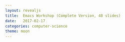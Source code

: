 ```yaml
---
layout: revealjs
title:  Emacs Workshop (Complete Version, 48 slides)
date:   2017-02-17
categories: computer-science
theme: moon
---
```



<style>
code { background: #3f3f3f; }
</style>

<section data-markdown>
<script type="text/template">

# Emacs Workshop

Colin Yang

Linux User Group @ UCLA

2017-02-21

</script>
</section>


<section data-markdown>
<script type="text/template">

## Emacs overview

 - learning curve

![editor learning curve](/res/editor-learning-curve.png)

</script>
</section>


<section data-markdown>
<script type="text/template">

## Platforms

 - For this workshop, use Emacs 25.1
 - Emacs on seasnet server, use `lnxsrv06`, `lnxsrv07`, `lnxsrv09`
   - add this line to your ~/.bash_profile

 ```sh
 export PATH=/usr/local/cs/bin:$PATH
 ```

 - Linux should just work
   - install Emacs 25 on Ubuntu

</script>
</section>


<section data-markdown>
<script type="text/template">

## Platforms

 - macOS
   - do not use system Emacs, which is only Emacs 22.1
   - `brew install emacs --with-cocoa`
   - Prefer to use GUI version
   - Meta key in iTerm2
     - Preference -> Profiles -> Keys:
       Left option key acts as `+Esc`
   - Meta key in Terminal.app
     - Preference -> Profile -> keyboard:
       Use option as Meta key

</script>
</section>


<section data-markdown>
<script type="text/template">

## Platforms

 - Windows
   - [Install on Windows](https://www.gnu.org/software/emacs/download.html#windows)
   - Windows bash issues
   - ssh into sesnet server: PuTTY xterm-256color
   ```sh
   export TERM=xterm-256color
   ```

</script>
</section>


<section data-markdown>
<script type="text/template">

## Platforms

 - Terminal Emacs vs GUI Emacs
   - GUI Emacs is more capable
     - can display images, pdfs, etc
     - better font handling, more color
     - allows mouse, scrolling
   - some keybindings are not available in terminal Emacs
   - to run emacs without GUI (window system): `emacs -nw`

</script>
</section>


<section data-markdown>
<script type="text/template">

## Emacs Survival

</script>
</section>


<section data-markdown>
<script type="text/template">

### Terminology

<img src="/res/emacs-terminology.png" alt="emacs layout" height="85%" width="85%">

</script>
</section>


<section data-markdown>
<script type="text/template">

### How to read keybindings

 - Meta: usually alt
   - example: `M-g`, hold Meta key, and press `g`
 - Control
   - example: `C-c`, hold Control key, and press `c`
 - combination of these keys
   - `C-h k`: hold Control key, and press `h`, release, then press `k`
   - `C-M-a`: hold Control key, hold Meta key, and press `a`

</script>
</section>


<section data-markdown>
<script type="text/template">

### How to read keybindings

 - `TAB` or `<tab>`: tab key
 - `RET` or `<return>`: enter key
 - `SPC`: space bar
 - keybindings are shortcuts to emacs lisp functions

</script>
</section>


<section data-markdown>
<script type="text/template">

### *Panicking*

 - I just mishit some keys, what do I do?
 - `C-g`: cancel
 - `C-/` or `C-_` or `C-x u`: undo
 - `C-x C-s`: save file
 - `C-x C-c`: close emacs

</script>
</section>


<section data-markdown>
<script type="text/template">

### Getting Help

 - `C-h`: builtin help
   - `C-h C-h`: *HELP!* show a list of available helps
   - `C-h m`: help for current mode
   - `C-h k`: help for keybinding
   - `C-h f`: help for emacs lisp function
 - Google

</script>
</section>


<section data-markdown>
<script type="text/template">

### Basic Movements Within Buffer

 - character
   - `C-f`: Forward *character*
   - `C-b`: Backward *character*
 - word
   - `M-f`: Forward *word*
   - `M-b`: Backward *word*
 - buffer
   - `M->`: beginning of buffer
   - `M-<`: end of buffer

</script>
</section>


<section data-markdown>
<script type="text/template">

### More Basic Movements Within Buffer

 - line
   - `C-a`: beginning of *line*
   - `C-e`: end of *line*
   - `M-m`: goto first nonspace character on this *line*
   - `C-n`: Next *line*
   - `C-p`: Previous *line*
   - `M-g M-g`: Goto *line*
 - page
   - `C-v`: next *page*
   - `M-v`: previous *page*

</script>
</section>


<section data-markdown>
<script type="text/template">

### Additional Basic Movements Within Buffer

 - function
   - `C-M-a`: beginning of *function* definition
   - `C-M-e`: end of *function* definition
 - sexp (balanced group of parentheses / brackets / braces)
   - `C-M-n`: end of *sexp*
   - `C-M-p`: beginning of *sexp*
 - using prefix command
   - example: `C-u 3 C-n`, move 3 lines down

</script>
</section>


<section data-markdown>
<script type="text/template">

### Editing Within Buffer

 - terminology
   - copy → kill without delete
   - cut → kill
   - paste → yank
 - `C-SPC`: set region mark
   - then use movement keys to select a region
 - when mark is active (you have selected a region)
   - `C-w`: kill region (<span style="color: green">cut</span>)
   - `M-w`: kill region without delete (<span style="color: green">copy</span>)
 - `C-y`: yank (<span style="color: green">paste</span>)

</script>
</section>


<section data-markdown>
<script type="text/template">

### More Editing Within Buffer

 - `DEL`: delete *character* backward
 - `M-DEL`: kill (cut) *word* backward
 - `C-k`: kill (cut) *line*
 - `M-y`: yank (paste) previously-killed text,
   used immediately after `C-y`
 - `C-M-h`: mark function definition

</script>
</section>


<section data-markdown>
<script type="text/template">

### Window Management

 - `C-x 0`: *close* the active window
 - `C-x 1`: *close* all windows except the active window
 - `C-x 2`: *split* the active window vertically into two
 - `C-x 3`: *split* the active window horizontally into two
 - `C-x o`: *change* the active window to another

</script>
</section>


<section data-markdown>
<script type="text/template">

### Movement Across Buffers

 - `C-x b`: switch buffer
 - `C-x C-b`: show buffer list
 - `C-x k`: kill buffer

</script>
</section>


<section data-markdown>
<script type="text/template">

### Search & Replace

 - `C-s`: search forward
   - after search activated, use `C-s` to search for next candidate
 - `C-r`: search backward
   - after search activated, use `C-r` to search for next candidate
 - `C-M-s`: search forward for regexp
 - `C-M-r`: search backward for regexp
 - `M-%`: query replace

</script>
</section>


<section data-markdown>
<script type="text/template">

## Configure Your Emacs

</script>
</section>


<section data-markdown>
<script type="text/template">

### Configuration File

 - `~/.emacs`
   - add configurations to this file
   - Emacs will load this file on startup
 - configuration is written in Emacs Lisp, a Lisp dialet
   - S-Expression (*sexp*): balanced expression (parentheses)
   - comment starts with `;`
   - by convention, comments that goes from
     beginning of line starts with `;; `

</script>
</section>


<section data-markdown>
<script type="text/template">

### Color Theme

 - builtin themes
 - `M-x load-theme RET`
 - then hit `TAB` to see a list of available themes
 - enter the theme name
 - add your favorite theme to your config file
   - `(load-theme 'tango-dark t)`
   - replace `tango-dark` with your favorite theme name
 - will talk about installing 3rd party themes after we introduce
   package manager

</script>
</section>


<section data-markdown>
<script type="text/template">

### Some Sane Defaults

```lisp
;; disbale startup messages
(setq inhibit-startup-message t)
;; substitute y-or-n-p for yes-or-no-p
(defalias 'yes-or-no-p 'y-or-n-p)
;; do not blink cursor
(blink-cursor-mode -1)
;; use DEL to delete selected text
(delete-selection-mode 1)
;; highlight region when mark is active
(transient-mark-mode 1)
;; visualize matching parens
(show-paren-mode 1)
```

</script>
</section>


<section data-markdown>
<script type="text/template">

### Smooth Scrolling

```lisp
;; smooth scrolling
;; keyboard
(setq scroll-margin 1
      scroll-step 1
      scroll-conservatively 10000
      scroll-preserve-screen-position 1)
;; mouse
(setq mouse-wheel-scroll-amount '(1 ((shift) . 1))) ; one line at a time
;; (setq mouse-wheel-progressive-speed nil) ; don't accelerate scrolling
(setq mouse-wheel-follow-mouse t)       ; scroll window under mouse
;; do not show scroll bar
(scroll-bar-mode -1)
```

</script>
</section>


<section data-markdown>
<script type="text/template">

### Auto Revert Mode

 - revert buffer when the files changes

```lisp
;; auto revert
(global-auto-revert-mode)
```

</script>
</section>


<section data-markdown>
<script type="text/template">

### Space or TAB?

```lisp
;; do not indent with tabs
(setq-default indent-tabs-mode nil)
```

</script>
</section>


<section data-markdown>
<script type="text/template">

### Line Number

```lisp
(global-linum-mode 1)
```

</script>
</section>


<section data-markdown>
<script type="text/template">

### Backup Files

 - if you don't want backup files to clutter your current directory,
   add the following to your config file
 - backup files will be saved under `~/.saves` directory
   with version numbers

```lisp
(setq backup-directory-alist '(("." . "~/.saves"))
      backup-by-copying t
      delete-old-versions t
      kept-new-versions 10
      kept-old-versions 2
      version-control t)
```

</script>
</section>


<section data-markdown>
<script type="text/template">

### Ido Mode

 - interactively do things
   - useful for opening files and switching buffers

 ```lisp
 ;; enable interactively do things (ido)
 (require 'ido)
 (ido-mode 1)
 (setq ido-enable-flex-matching t)
 (ido-everywhere t)
 ```

 - activates on `C-x b`, `C-x C-f`, etc
 - use `C-f` in minibuffer to cancel completion

</script>
</section>


<section data-markdown>
<script type="text/template">

### Creating keybindings

http://ergoemacs.org/emacs/keyboard_shortcuts.html

</script>
</section>


<section data-markdown>
<script type="text/template">

### Builtin Customization Interface

 - `M-x customize`

</script>
</section>


<section data-markdown>
<script type="text/template">

### Programming Language Specific Customization

 - Lisp
 - C/C++
 - Python
 - web (HTML/CSS)
 - Javascript
 - Markdown
 - AND A LOT MORE!

</script>
</section>


<section data-markdown>
<script type="text/template">

## Additional Text Editing Modes

</script>
</section>


<section data-markdown>
<script type="text/template">

### Dired: directory editor

 - special mode for file management
 - `C-x d` to launch dired
 - In dired
   - `RET`: open file or directory
   - `d`: mark file for deletion, then hit `x` to delete
   - `v`: view file
     - in that viewed file, use `q` to go back to dired
   - `q`: quit dired

</script>
</section>


<section data-markdown>
<script type="text/template">

### More Dired: directory editor

 - `C`: copy file
 - `R`: rename/move file
 - `g`: update dired buffer
 - marking and batch processing
   - `m`: mark file
   - `u`: unmark file
   - `U`: unmark all files
   - `% m`: mark file by regexp

</script>
</section>


<section data-markdown>
<script type="text/template">

### Tramp: Editing Remote Files

 - use the same keys as open file `C-x C-f`
 - enter the filename as `/ssh:name@lnxsrv.seas.ucla.edu:filename`
 - edit as normal file
 - make tramp respect remote `$PATH` variable,
   add the following config

```lisp
(with-eval-after-load 'tramp
  (add-to-list 'tramp-remote-path 'tramp-own-remote-path))
```

</script>
</section>


<section data-markdown>
<script type="text/template">

## Package Management

</script>
</section>


<section data-markdown>
<script type="text/template">

### package.el

 - builtin package manager since Emacs 24
 - put the following configuration at the
   <em style="color: crimson">BEGINNING</em> of your config file

```lisp
(setq package-enable-at-startup nil)
(setq package-archives
      '(("gnu" . "http://elpa.gnu.org/packages/")
        ("melpa" . "http://melpa.milkbox.net/packages/")
        ("melpa-stable" . "https://stable.melpa.org/packages/")))
(package-initialize)
```

</script>
</section>


<section data-markdown>
<script type="text/template">

### package.el

 - either of the following works
 - `M-x package-list-packages`
   - find the package you want to install (put the cursor on that line)
   - hit `i`, then `x`
   - wait for the package to be installed
 - `M-x package-install`
   - enter the name of the package, then hit `RET`
   - wait for the package to be installed

</script>
</section>


<section data-markdown>
<script type="text/template">

### Auto Completion: [company-mode](https://company-mode.github.io/)

 - company stands for COMPlete ANYthing
 - can complete multiple languages
 - pluggable back-ends and front-ends
 - install with package manager
   - `M-x package-install RET company RET`
 - configure company-mode: add the following config
 ```lisp
 (setq company-dabbrev-downcase nil)
 (setq company-idle-delay 0)
 (add-hook 'after-init-hook 'global-company-mode)
 ```

</script>
</section>


<section data-markdown>
<script type="text/template">

### Auto Completion: [company-mode](https://company-mode.github.io/)

 - completion will start after you type 3 characters
   - after the completion popup appears
   - `M-p`: previous candidate
   - `M-n`: next candidate
   - `<return>`: complete with current candidate
   - `<tab>`: complete common parts

</script>
</section>


<section data-markdown>
<script type="text/template">

### Fuzzy Auto Completion: [company-flx](https://github.com/PythonNut/company-flx)

 - completion with fuzzy matching
 - install with package manager
   - `M-x package-install RET company-flx RET`
 - add the following config

```lisp
(with-eval-after-load 'company
  (company-flx-mode +1))
```

</script>
</section>


<section data-markdown>
<script type="text/template">

### [Neotree](https://github.com/jaypei/emacs-neotree)

 - directory tree like NerdTree for Vim
 - install from melpa with package manager
   - `M-x package-install RET neotree RET`
 - add the following config
 ```lisp
 (global-set-key (kbd "<f8>") 'neotree-toggle)
 ```

 - use `<f8>` to open/close neotree

</script>
</section>


<section data-markdown>
<script type="text/template">

### Color Themes

 - [solarized](https://github.com/bbatsov/solarized-emacs)
 - [zenburn](https://github.com/bbatsov/zenburn-emacs)
 - read instructions on their README

</script>
</section>


<section data-markdown>
<script type="text/template">

## Stuff That We Did Not Talk About

 - [spacemacs](http://spacemacs.org/): better configured emacs
 - [helm](https://github.com/emacs-helm/helm):
   incremental completion & selection narrowing
 - [flycheck](http://www.flycheck.org/en/latest/): on-the-fly syntax checking
 - [magit](https://magit.vc/): A Git Porcelain inside Emacs
 - [pdf-tools](https://github.com/politza/pdf-tools): view/edit pdf
 - [org-mode](http://orgmode.org/): keeping notes, TODO list, ...
 - [AUCTeX](https://www.gnu.org/software/auctex/): edit/preview LaTeX
 - Emacs Lisp
 - **AND A LOT MORE!**

</script>
</section>


<section data-markdown>
<script type="text/template">

## References & Resources

 - builtin help
 - http://ergoemacs.org/emacs/emacs.html
 - http://www.jesshamrick.com/2012/09/10/absolute-beginners-guide-to-emacs/
 - http://www.jesshamrick.com/2012/09/18/emacs-as-a-python-ide/

</script>
</section>


<section data-markdown>
<script type="text/template">

## Questions?

</script>
</section>
